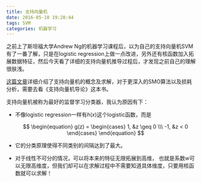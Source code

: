 ```yaml
---
title: 支持向量机
date: 2016-05-10 19:28:44 
tags: SVM
categories: 机器学习
---
```


之前上了斯坦福大学Andrew Ng的机器学习课程后，以为自己的支持向量机SVM有了一番了解，只是在logistic regression上做一点改进，另外还有核函数加入拓展数据特征，然后今天看了详细的支持向量机推导过程后，才发现之前自己的理解很肤浅。


[这篇文章](http://taop.marchtea.com/07.02.svm.html)详细介绍了支持向量机的概念及求解，对于更深入的SMO算法以及损耗分析，需要去看《支持向量机导论》这本书。

支持向量机被称为最好的监督学习分类器，我认为原因有下：

* 不像logistic regression一样有$h(x)$这个logistic函数，而是

  $$
  \begin{equation}
  g(z) = 
  \begin{cases}
  1, &z \geq 0 \\\
  -1, &z < 0
  \end{cases}
  \end{equation}
  $$

* 它的分类原理使得不同类别的间隔达到了最大。

* 对于线性不可分的情况，可以将本来的特征无限拓展到高维， 也就是系数$w$可以无限高维度，但我们却可以在求解过程中不需要知道具体维度，只要用核函数就可以求解！





